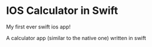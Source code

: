 # IOS Calculator in Swift
My first ever swift ios app!

A calculator app (similar to the native one) written in swift
